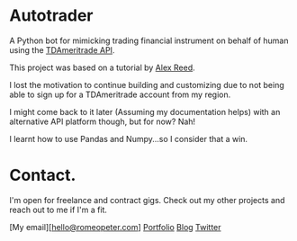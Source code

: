 # Autotrader

A Python bot for mimicking trading financial instrument on behalf of human using the [TDAmeritrade API](https://developer.tdameritrade.com/apis).

This project was based on a tutorial by [Alex Reed](https://github.com/areed1192).

I lost the motivation to continue building and customizing due to not being able to sign up for a TDAmeritrade account from my region.

I might come back to it later (Assuming my documentation helps) with an alternative API platform though, but for now? Nah!

I learnt how to use Pandas and Numpy...so I consider that a win.

# Contact.
I'm open for freelance and contract gigs. 
Check out my other projects and reach out to me if I'm a fit.

[My email][hello@romeopeter.com]
[Portfolio](https://romeopeter.com/projects)
[Blog](https://romeopeter.com/blog)
[Twitter](https://twitter.com/_romeopeter)
